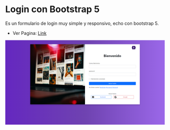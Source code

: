 # Login con Bootstrap 5

Es un formulario de login muy simple y responsivo, echo con bootstrap 5.

- Ver Pagina: [Link](https://sergio-ivan-melgarejo.github.io/bootstrap5-login-responsivo/)


![Sitio web creado con Bootstrap 5](./img/screencapture.png)
